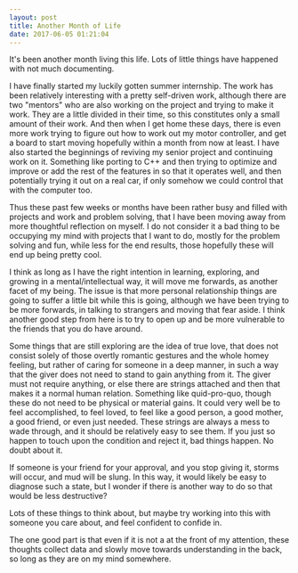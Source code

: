 ```yaml
---
layout: post
title: Another Month of Life
date: 2017-06-05 01:21:04
---
```


It's been another month living this life. Lots of little things have happened with not much documenting.

I have finally started my luckily gotten summer internship. The work has been relatively interesting with a pretty self-driven work, although there are two "mentors" who are also working on the project and trying to make it work. They are a little divided in their time, so this constitutes only a small amount of their work. And then when I get home these days, there is even more work trying to figure out how to work out my motor controller, and get a board to start moving hopefully within a month from now at least. I have also started the beginnings of reviving my senior project and continuing work on it. Something like porting to C++ and then trying to optimize and improve or add the rest of the features in so that it operates well, and then potentially trying it out on a real car, if only somehow we could control that with the computer too. 

Thus these past few weeks or months have been rather busy and filled with projects and work and problem solving, that I have been moving away from more thoughtful reflection on myself. I do not consider it a bad thing to be occupying my mind with projects that I want to do, mostly for the problem solving and fun, while less for the end results, those hopefully these will end up being pretty cool. 

I think as long as I have the right intention in learning, exploring, and growing in a mental/intellectual way, it will move me forwards, as another facet of my being. The issue is that more personal relationship things are going to suffer a little bit while this is going, although we have been trying to be more forwards, in talking to strangers and moving that fear aside. I think another good step from here is to try to open up and be more vulnerable to the friends that you do have around. 

Some things that are still exploring are the idea of true love, that does not consist solely of those overtly romantic gestures and the whole homey feeling, but rather of caring for someone in a deep manner, in such a way that the giver does not need to stand to gain anything from it. The giver must not require anything, or else there are strings attached and then that makes it a normal human relation. Something like quid-pro-quo, though these do not need to be physical or material gains. It could very well be to feel accomplished, to feel loved, to feel like a good person, a good mother, a good friend, or even just needed. These strings are always a mess to wade through, and it should be relatively easy to see them. If you just so happen to touch upon the condition and reject it, bad things happen. No doubt about it. 

If someone is your friend for your approval, and you stop giving it, storms will occur, and mud will be slung. In this way, it would likely be easy to diagnose such a state, but I wonder if there is another way to do so that would be less destructive?

Lots of these things to think about, but maybe try working into this with someone you care about, and feel confident to confide in. 

The one good part is that even if it is not a at the front of my attention, these thoughts collect data and slowly move towards understanding in the back, so long as they are on my mind somewhere. 

